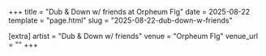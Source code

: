+++
title = "Dub & Down w/ friends at Orpheum Flg"
date = 2025-08-22
template = "page.html"
slug = "2025-08-22-dub-down-w-friends"

[extra]
artist = "Dub & Down w/ friends"
venue = "Orpheum Flg"
venue_url = ""
+++
